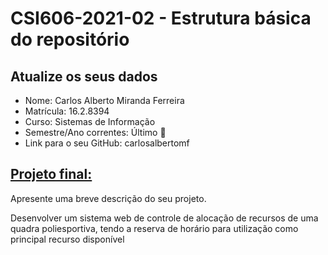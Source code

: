 # **CSI606-2021-02 - Estrutura básica do repositório**

## Atualize os seus dados

- Nome: Carlos Alberto Miranda Ferreira
- Matrícula: 16.2.8394
- Curso: Sistemas de Informação
- Semestre/Ano correntes: Último 🙌
- Link para o seu GitHub: carlosalbertomf

## [Projeto final:](./Projeto/README.md)

Apresente uma breve descrição do seu projeto.

Desenvolver um sistema web de controle de alocação de recursos de uma quadra poliesportiva, tendo a reserva de horário para utilização como principal recurso disponível 
